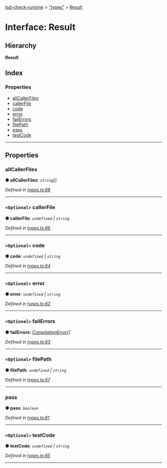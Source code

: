 [tsd-check-runtime](../README.md) > ["types"](../modules/_types_.md) > [Result](../interfaces/_types_.result.md)

# Interface: Result

## Hierarchy

**Result**

## Index

### Properties

* [allCallerFiles](_types_.result.md#allcallerfiles)
* [callerFile](_types_.result.md#callerfile)
* [code](_types_.result.md#code)
* [error](_types_.result.md#error)
* [failErrors](_types_.result.md#failerrors)
* [filePath](_types_.result.md#filepath)
* [pass](_types_.result.md#pass)
* [testCode](_types_.result.md#testcode)

---

## Properties

<a id="allcallerfiles"></a>

###  allCallerFiles

**● allCallerFiles**: *`string`[]*

*Defined in [types.ts:68](https://github.com/cancerberoSgx/tsd-check-runtime/blob/a896bcc/src/types.ts#L68)*

___
<a id="callerfile"></a>

### `<Optional>` callerFile

**● callerFile**: *`undefined` \| `string`*

*Defined in [types.ts:66](https://github.com/cancerberoSgx/tsd-check-runtime/blob/a896bcc/src/types.ts#L66)*

___
<a id="code"></a>

### `<Optional>` code

**● code**: *`undefined` \| `string`*

*Defined in [types.ts:64](https://github.com/cancerberoSgx/tsd-check-runtime/blob/a896bcc/src/types.ts#L64)*

___
<a id="error"></a>

### `<Optional>` error

**● error**: *`undefined` \| `string`*

*Defined in [types.ts:62](https://github.com/cancerberoSgx/tsd-check-runtime/blob/a896bcc/src/types.ts#L62)*

___
<a id="failerrors"></a>

### `<Optional>` failErrors

**● failErrors**: *[CompilationError](_types_.compilationerror.md)[]*

*Defined in [types.ts:63](https://github.com/cancerberoSgx/tsd-check-runtime/blob/a896bcc/src/types.ts#L63)*

___
<a id="filepath"></a>

### `<Optional>` filePath

**● filePath**: *`undefined` \| `string`*

*Defined in [types.ts:67](https://github.com/cancerberoSgx/tsd-check-runtime/blob/a896bcc/src/types.ts#L67)*

___
<a id="pass"></a>

###  pass

**● pass**: *`boolean`*

*Defined in [types.ts:61](https://github.com/cancerberoSgx/tsd-check-runtime/blob/a896bcc/src/types.ts#L61)*

___
<a id="testcode"></a>

### `<Optional>` testCode

**● testCode**: *`undefined` \| `string`*

*Defined in [types.ts:65](https://github.com/cancerberoSgx/tsd-check-runtime/blob/a896bcc/src/types.ts#L65)*

___

